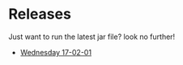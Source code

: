 # Releases

Just want to run the latest jar file? look no further!

- [Wednesday 17-02-01](Releases/17-02-01_engineer.jar)
